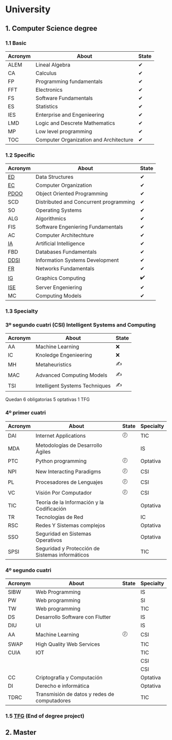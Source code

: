 # University 

## 1. Computer Science degree

### 1.1 Basic 

|Acronym|About|State|
|-------|----|-----|
|ALEM|Lineal Algebra|✔|
|CA|Calculus|✔|
|FP|Programming fundamentals|✔|
|FFT|Electronics|✔|
|FS|Software Fundamentals|✔|
|ES|Statistics|✔|
|IES|Enterprise and Engenieering|✔|
|LMD|Logic and Descrete Mathematics|✔|
|MP|Low level programming|✔|
|TOC|Computer Organization and Architecture|✔|

### 1.2 Specific 

|Acronym|About|State|
|-------|-----|-----|
|[ED](https://github.com/Cristinasj/practica2ED)|Data Structures|✔|
|[EC](https://github.com/Cristinasj/arduino)|Computer Organization|✔|
|[PDOO](https://github.com/inowen/Civitas)|Object Oriented Programming|✔|
|SCD|Distributed and Concurrent programming|✔|
|SO|Operating Systems|✔|
|ALG|Algorithmics|✔|
|FIS|Software Engeniering Fundamentals|✔|
|AC|Computer Architechture|✔|
|[IA](https://github.com/Cristinasj/chatBot)|Artificial Intelligence|✔|
|FBD|Databases Fundamentals|✔|
|[DDSI](https://github.com/Cristinasj/DDSI-X)|Information Systems Development|✔|
|[FR](https://github.com/Cristinasj/FR)|Networks Fundamentals|✔|
|[IG](https://github.com/Cristinasj/IG)|Graphics Computing|✔️|
|[ISE](https://github.com/Cristinasj/ISE)|Server Engeniering|✔|
|MC|Computing Models|✔|

### 1.3 Specialty 
### 3º segundo cuatri (CSI) Intelligent Systems and Computing

|Acronym|About|State|
|-------|-----|-----|
|AA|Machine Learning|❌|
|IC|Knoledge Engenieering|❌|
|MH|Metaheuristics|✍|
|MAC|Advanced Computing Models|✍|
|TSI|Intelligent Systems Techniques|✍|

Quedan 6 obligatorias 5 optativas 1 TFG 

### 4º primer cuatri 
|Acronym|About|State|Specialty|
|-------|-----|-----|------------|
|DAI|Internet Applications|🕖|TIC|
|MDA|Metodologías de Desarrollo Ágiles||IS|
|PTC|Python programming|🕖|Optativa|
|NPI|New Interacting Paradigms|🕖|CSI|
|PL|Procesadores de Lenguajes|🕖|CSI|
|VC|Visión Por Computador|🕖|CSI|
|TIC|Teoría de la Información y la Codificación||Optativa|
|TR|Tecnologías de Red||IC|
|RSC|Redes Y Sistemas complejos||Optativa|
|SSO|Seguridad en Sistemas Operativos||Optativa|
|SPSI|Seguridad y Protección de Sistemas informáticos||TIC|

### 4º segundo cuatri 
|Acronym|About|State|Specialty|
|-------|-----|-----|------------|
|SIBW|Web Programming||IS|
|PW|Web programming||SI|
|TW|Web programming||TIC|
|DS|Desarrollo Software con Flutter||IS|
|DIU|UI||IS|
|AA|Machine Learning|🕖|CSI|
|SWAP|High Quality Web Services||TIC|
|CUIA|IOT||TIC|
||||CSI|
||||CSI|
|CC|Criptografía y Computación||Optativa|
|DI|Derecho e informática||Optativa|
|TDRC|Transmisión de datos y redes de computadores||TIC|


### 1.5 [TFG](https://github.com/Cristinasj/SWADroid-timeline) (End of degree project)

## 2. Master
